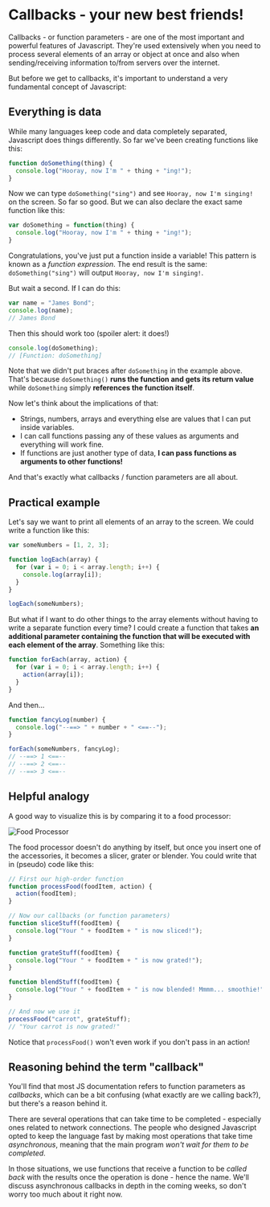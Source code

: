 # Callbacks - your new best friends!

Callbacks - or function parameters - are one of the most important and powerful features of Javascript. They're used extensively when you need to process several elements of an array or object at once and also when sending/receiving information to/from servers over the internet.

But before we get to callbacks, it's important to understand a very fundamental concept of Javascript:

## Everything is data

While many languages keep code and data completely separated, Javascript does things differently. So far we've been creating functions like this:
```js
function doSomething(thing) {
  console.log("Hooray, now I'm " + thing + "ing!");
}
```

Now we can type `doSomething("sing")` and see `Hooray, now I'm singing!` on the screen. So far so good. But we can also declare the exact same function like this:
```js
var doSomething = function(thing) {
  console.log("Hooray, now I'm " + thing + "ing!");
}
```

Congratulations, you've just put a function inside a variable! This pattern is known as a _function expression_. The end result is the same: `doSomething("sing")` will output `Hooray, now I'm singing!`.

But wait a second. If I can do this:
```js
var name = "James Bond";
console.log(name);
// James Bond
```

Then this should work too (spoiler alert: it does!)
```js
console.log(doSomething);
// [Function: doSomething]
```

Note that we didn't put braces after `doSomething` in the example above. That's because `doSomething()` **runs the function and gets its return value** while `doSomething` simply **references the function itself**.

Now let's think about the implications of that:

* Strings, numbers, arrays and everything else are values that I can put inside variables.
* I can call functions passing any of these values as arguments and everything will work fine.
* If functions are just another type of data, **I can pass functions as arguments to other functions!**

And that's exactly what callbacks / function parameters are all about.

## Practical example

Let's say we want to print all elements of an array to the screen. We could write a function like this:

```js
var someNumbers = [1, 2, 3];

function logEach(array) {
  for (var i = 0; i < array.length; i++) {
    console.log(array[i]);
  }
}

logEach(someNumbers);
```

But what if I want to do other things to the array elements without having to write a separate function every time? I could create a function that takes **an additional parameter containing the function that will be executed with each element of the array**. Something like this:

```js
function forEach(array, action) {
  for (var i = 0; i < array.length; i++) {
    action(array[i]);
  }
}
```

And then...
```js
function fancyLog(number) {
  console.log("--==> " + number + " <==--");
}

forEach(someNumbers, fancyLog);
// --==> 1 <==--
// --==> 2 <==--
// --==> 3 <==--
```

## Helpful analogy

A good way to visualize this is by comparing it to a food processor:

![Food Processor](http://s3.fzero.ca/stuff/foodproc.jpg)

The food processor doesn't do anything by itself, but once you insert one of the accessories, it becomes a slicer, grater or blender. You could write that in (pseudo) code like this:

```js
// First our high-order function
function processFood(foodItem, action) {
  action(foodItem);
}

// Now our callbacks (or function parameters)
function sliceStuff(foodItem) {
  console.log("Your " + foodItem + " is now sliced!");
}

function grateStuff(foodItem) {
  console.log("Your " + foodItem + " is now grated!");
}

function blendStuff(foodItem) {
  console.log("Your " + foodItem + " is now blended! Mmmm... smoothie!");
}

// And now we use it
processFood("carrot", grateStuff);
// "Your carrot is now grated!"
```

Notice that `processFood()` won't even work if you don't pass in an action!

## Reasoning behind the term "callback"

You'll find that most JS documentation refers to function parameters as _callbacks_, which can be a bit confusing (what exactly are we calling back?), but there's a reason behind it.

There are several operations that can take time to be completed - especially ones related to network connections. The people who designed Javascript opted to keep the language fast by making most operations that take time  _asynchronous_, meaning that the main program _won't wait for them to be completed_.

In those situations, we use functions that receive a function to be _called back_ with the results once the operation is done - hence the name. We'll discuss asynchronous callbacks in depth in the coming weeks, so don't worry too much about it right now.
